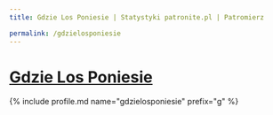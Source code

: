 ```yaml
---
title: Gdzie Los Poniesie | Statystyki patronite.pl | Patromierz

permalink: /gdzielosponiesie
---
```


# [Gdzie Los Poniesie](https://patronite.pl/gdzielosponiesie)

{% include profile.md name="gdzielosponiesie" prefix="g" %}
